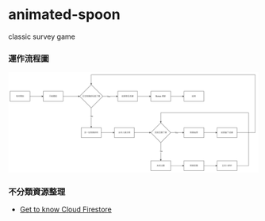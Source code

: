 # animated-spoon
classic survey game

### 運作流程圖
![運作流程圖](design/workflow.jpg)

### 不分類資源整理
- [Get to know Cloud Firestore](https://youtu.be/v_hR4K4auoQ?si=WtwsvK4kqidb-dsK)

